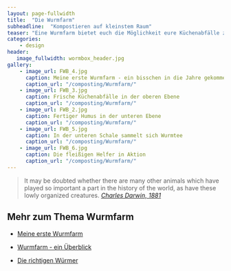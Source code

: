 ```yaml
---
layout: page-fullwidth
title:  "Die Wurmfarm"
subheadline:  "Kompostieren auf kleinstem Raum"
teaser: "Eine Wurmfarm bietet euch die Möglichkeit eure Küchenabfälle zu entsorgen und auf kleinstem Raum Biodünger herzustellen. Wir zeigen euch welche Konzepte es gibt, worauf man achten sollte, was in die Wurmbox gehört und was besser draußen bleibt und wie ihr eure Würme sicher durch den Winter bringt."
categories:
    - design
header:
   image_fullwidth: wormbox_header.jpg
gallery:
    - image_url: FWB_4.jpg
      caption: Meine erste Wurmfarm - ein bisschen in die Jahre gekommen
      caption_url: "/composting/Wurmfarm/"
    - image_url: FWB_3.jpg
      caption: Frische Küchenabfälle in der oberen Ebene
      caption_url: "/composting/Wurmfarm/"
    - image_url: FWB_2.jpg
      caption: Fertiger Humus in der unteren Ebene
      caption_url: "/composting/Wurmfarm/"
    - image_url: FWB_5.jpg
      caption: In der unteren Schale sammelt sich Wurmtee
      caption_url: "/composting/Wurmfarm/"
    - image_url: FWB_6.jpg
      caption: Die fleißigen Helfer in Aktion
      caption_url: "/composting/Wurmfarm/"
---
```

><span class="teaser">It may be doubted whether there are many other animals which have played so important a part in the history of the world, as have these lowly organized creatures.</span> <cite>[Charles Darwin, 1881][1]</cite>

## Mehr zum Thema Wurmfarm
* [Meine erste Wurmfarm][5]
* [Wurmfarm - ein Überblick][3]
* [Die richtigen Würmer][6]


  [1]: https://de.wikipedia.org/wiki/Charles_Darwin
  [2]: https://www.australiangeographic.com.au/topics/science-environment/2011/04/worlds-hottest-chilli-grown-by-aussies-1
  [3]: /composting/wurmfarm/ueberblick/
  [4]: /plants/posts/chili/
  [5]: /composting/wurmfarm/Wurmfarm_derAnfang
  [6]: /composting/wurmfarm/Wuermer